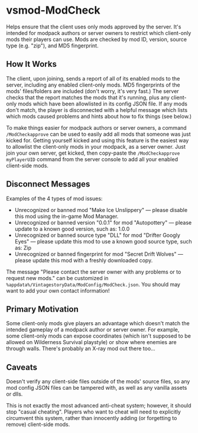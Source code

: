 ﻿# vsmod-ModCheck

Helps ensure that the client uses only mods approved by the server. It's intended for modpack authors or server owners to restrict which client-only mods their players can use. Mods are checked by mod ID, version, source type (e.g. "zip"), and MD5 fingerprint.

## How It Works

The client, upon joining, sends a report of all of its enabled mods to the server, including any enabled client-only mods. MD5 fingerprints of the mods' files/folders are included (don't worry, it's very fast.) The server checks that the report matches the mods that it's running, plus any client-only mods which have been allowlisted in its config JSON file. If any mods don't match, the player is disconnected with a helpful message which lists which mods caused problems and hints about how to fix things (see below.)

To make things easier for modpack authors or server owners, a command `/ModCheckapprove` can be used to easily add all mods that someone was just kicked for. Getting yourself kicked and using this feature is the easiest way to allowlist the client-only mods in your modpack, as a server owner. Just join your own server, get kicked, then copy-paste the `/ModCheckapprove myPlayerUID` command from the server console to add all your enabled client-side mods.

## Disconnect Messages

Examples of the 4 types of mod issues:

- Unrecognized or banned mod "Make Ice Unslippery" — please disable this mod using the in-game Mod Manager.
- Unrecognized or banned version "0.0.1" for mod "Autopottery" — please update to a known good version, such as: 1.0.0
- Unrecognized or banned source type "DLL" for mod "Drifter Googly Eyes" — please update this mod to use a known good source type, such as: Zip
- Unrecognized or banned fingerprint for mod "Secret Drift Wolves" — please update this mod with a freshly downloaded copy.

The message "Please contact the server owner with any problems or to request new mods." can be customized in `%appdata%/VintagestoryData/ModConfig/ModCheck.json`. You should may want to add your own contact information!

## Primary Motivation

Some client-only mods give players an advantage which doesn't match the intended gameplay of a modpack author or server owner. For example, some client-only mods can expose coordinates (which isn't supposed to be allowed on Wilderness Survival playstyle) or show where enemies are through walls. There's probably an X-ray mod out there too...

## Caveats

Doesn't verify any client-side files outside of the mods' source files, so any mod config JSON files can be tampered with, as well as any vanilla assets or dlls.

This is not exactly the most advanced anti-cheat system; however, it should stop "casual cheating". Players who want to cheat will need to explicitly circumvent this system, rather than innocently adding (or forgetting to remove) client-side mods.
